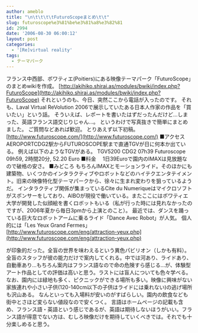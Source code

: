 ```yaml
---
author: ameblo
title: "\n\t\t\t\tFuturoScopeまとめ\t\t"
slug: futuroscope%e3%81%be%e3%81%a8%e3%82%81
id: 2994
date: '2006-08-30 06:00:12'
layout: post
categories:
  - '[Re]virtual reality'
tags:
  - テーマパーク
---
```


フランス中西部、ポワティエ(Poitiers)にある映像テーマパーク「FuturoScope」のまとめwikiを作成。 [http://akihiko.shirai.as/modules/bwiki/index.php?FuturoScope](http://akihiko.shirai.as/modules/bwiki/index.php?FuturoScope) それというのも、今日、突然ここから電話が入ったのです。 それも、Laval Virtual ReVolution 2006で展示していたある日本人作家の作品を「買いたい」という話。 そういえば、レポートを書いたはずだったんだけど…しまった、英語フランス語交じりじゃん…。 というわけで写真抜きで簡単にまとめました。 ご質問などあれば歓迎。 とりあえず以下初稿。 [http://www.futuroscope.com/](http://www.futuroscope.com/) ■アクセス AEROPORTCDG2駅からFUTUROSCOPE駅まで直通TGVが日に何本か出ている。 例えば以下のようなTGVがある。 TGV5200 CDG2 07h39 Futuroscope 09h59, 2時間20分, 52.20 Euro ■料金 　1日39Euroで園内のIMAXは見放題なので破格の安さ。 ■みどころ もちろんIMAXとモーションライド。そのほかにも建築物、いくつかのインタラクティブやロボットなどのハイテクエンタテイメント。旧来の映像特化型テーマパークから、徐々に生まれ変わりを狙っているようだ。 インタラクティブ関係が集まっているCite du Numeriqueはマイクロソフトがスポンサーをしており、AIBOが現役で働いている。またここにはポワティエ大学が開発した似顔絵を書くロボットもいる（私が行った時には見れなかったのですが、2006年夏から毎日3pmから上演とのこと）。 最近では、ダンスを踊っている巨大なロボットアームに乗るライド「Dance Avec Robot」が人気。 個人的には「Les Yeux Grand Fermes」 [http://www.futuroscope.com/eng/attraction-yeux.php](http://www.futuroscope.com/eng/attraction-yeux.php)

が印象的だった。全盲の世界を味わえるという異色パビリオン（しかも有料）。全盲のスタッフが彼の能力だけで案内してくれる。中では河あり、ライドあり、自動車あり…もちろん案内はフランス語なので命の危険すら感じる…が、体験型アート作品としての評価は高いと思う。ラストには盲人についても色々学べる。 なお、園内には緑地も多く、ピクニックができる場所も多い。映像に興味がない家族連れや小さい子供(120-140cm以下の子供はライドには乗れない)の逃げ場所も沢山ある。 なんといっても入場料が安いのがすばらしい。園内の飲食なども街中とさほど変らない値段なので安くつく。 言語はホームページの記載も含め、フランス語・英語という感じであるが、英語は期待しないほうがいい。フランス語が得意でない方は、むしろ映像だけを期待していくべきでは。それでも十分楽しめると思う。